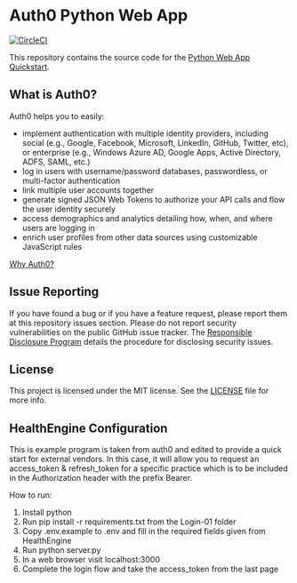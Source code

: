 # Auth0 Python Web App

[![CircleCI](https://circleci.com/gh/auth0-samples/auth0-python-web-app.svg?style=svg)](https://circleci.com/gh/auth0-samples/auth0-python-web-app)

This repository contains the source code for the [Python Web App Quickstart](https://auth0.com/docs/quickstart/webapp/python).

## What is Auth0?

Auth0 helps you to easily:

- implement authentication with multiple identity providers, including social (e.g., Google, Facebook, Microsoft, LinkedIn, GitHub, Twitter, etc), or enterprise (e.g., Windows Azure AD, Google Apps, Active Directory, ADFS, SAML, etc.)
- log in users with username/password databases, passwordless, or multi-factor authentication
- link multiple user accounts together
- generate signed JSON Web Tokens to authorize your API calls and flow the user identity securely
- access demographics and analytics detailing how, when, and where users are logging in
- enrich user profiles from other data sources using customizable JavaScript rules

[Why Auth0?](https://auth0.com/why-auth0)

## Issue Reporting

If you have found a bug or if you have a feature request, please report them at this repository issues section. Please do not report security vulnerabilities on the public GitHub issue tracker. The [Responsible Disclosure Program](https://auth0.com/whitehat) details the procedure for disclosing security issues.

## License

This project is licensed under the MIT license. See the [LICENSE](LICENSE) file for more info.

## HealthEngine Configuration

This is example program is taken from auth0 and edited to provide a quick start for external vendors. In this case, it will allow you to request an access_token & refresh_token for a specific practice which is to be included in the Authorization header with the prefix Bearer.

How to run:
1. Install python
2. Run pip install -r requirements.txt from the Login-01 folder
3. Copy .env.example to .env and fill in the required fields given from HealthEngine
4. Run python server.py
5. In a web browser visit localhost:3000
6. Complete the login flow and take the access_token from the last page
